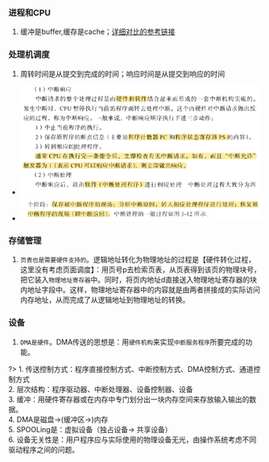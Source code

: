 
### 进程和CPU

1. 缓冲是buffer,缓存是cache；[详细对比的参考链接](https://blog.csdn.net/stpeace/article/details/69055053)

### 处理机调度

1. 周转时间是从提交到完成的时间；响应时间是从提交到响应的时间

- ![中断响应.jpg](../../_img/中断响应.jpg)
- ![中断处理程序.jpg](../../_img/中断处理程序.jpg)

### 存储管理

1. `页表也是需要硬件支持的`。逻辑地址转化为物理地址的过程是【硬件转化过程，这里没有考虑页面调度】：用页号p去检索页表，从页表得到该页的物理块号，把它装入`物理地址寄存器`中。同时，将页内地址d直接送入物理地址寄存器的块内地址字段中。这样，物理地址寄存器中的内容就是由两者拼接成的实际访问内存地址，从而完成了从逻辑地址到物理地址的转换。

### 设备

1. `DMA是硬件`。DMA传送的思想是：用`硬件机构`来实现`中断服务程序`所要完成的功能。

?> 1. 传送控制方式：程序直接控制方式、中断控制方式、DMA控制方式、通道控制方式  
2. 层次结构：程序驱动器、中断处理器、设备控制器、设备  
3. 缓冲：用硬件寄存器或在内存中专门划分出一块内存空间来存放输入输出的数据。  
4. DMA是磁盘->(缓冲区->)内存  
5. SPOOLing是：虚拟设备（独占设备-> 共享设备）  
6. 设备无关性是：用户程序应与实际使用的物理设备无光，由操作系统考虑不同驱动程序之间的问题。  
